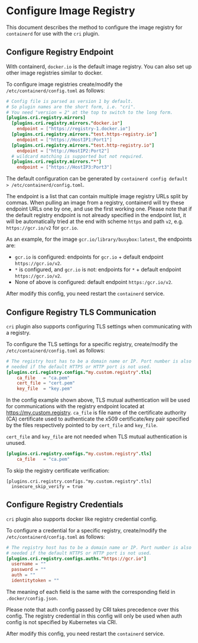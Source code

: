 # Configure Image Registry
This document describes the method to configure the image registry for `containerd` for use with the `cri` plugin.

## Configure Registry Endpoint
With containerd, `docker.io` is the default image registry. You can also set up other image registries similar to docker.

To configure image registries create/modify the `/etc/containerd/config.toml` as follows:
```toml
# Config file is parsed as version 1 by default.
# So plugin names are the short form, i.e. "cri".
# You need "version = 2" at the top to switch to the long form.
[plugins.cri.registry.mirrors]
  [plugins.cri.registry.mirrors."docker.io"]
    endpoint = ["https://registry-1.docker.io"]
  [plugins.cri.registry.mirrors."test.https-registry.io"]
    endpoint = ["https://HostIP1:Port1"]
  [plugins.cri.registry.mirrors."test.http-registry.io"]
    endpoint = ["http://HostIP2:Port2"]
  # wildcard matching is supported but not required.
  [plugins.cri.registry.mirrors."*"]
    endpoint = ["https://HostIP3:Port3"]
```

The default configuration can be generated by `containerd config default > /etc/containerd/config.toml`.

The endpoint is a list that can contain multiple image registry URLs split by commas. When pulling an image
from a registry, containerd will try these endpoint URLs one by one, and use the first working one. Please note
that if the default registry endpoint is not already specified in the endpoint list, it will be automatically
tried at the end with scheme `https` and path `v2`, e.g. `https://gcr.io/v2` for `gcr.io`.

As an example, for the image `gcr.io/library/busybox:latest`, the endpoints are:
* `gcr.io` is configured: endpoints for `gcr.io` + default endpoint `https://gcr.io/v2`.
* `*` is configured, and `gcr.io` is not: endpoints for `*` + default
  endpoint `https://gcr.io/v2`.
* None of above is configured: default endpoint `https:/gcr.io/v2`.

After modify this config, you need restart the `containerd` service.

## Configure Registry TLS Communication
`cri` plugin also supports configuring TLS settings when communicating with a registry.

To configure the TLS settings for a specific registry, create/modify the `/etc/containerd/config.toml` as follows:
```toml
# The registry host has to be a domain name or IP. Port number is also
# needed if the default HTTPS or HTTP port is not used.
[plugins.cri.registry.configs."my.custom.registry".tls]
    ca_file   = "ca.pem"
    cert_file = "cert.pem"
    key_file  = "key.pem"
```

In the config example shown above, TLS mutual authentication will be used for communications with the registry endpoint located at https://my.custom.registry.
`ca_file` is file name of the certificate authority (CA) certificate used to authenticate the x509 certificate/key pair specified by the files respectively pointed to by `cert_file` and `key_file`.

`cert_file` and `key_file` are not needed when TLS mutual authentication is unused.

```toml
[plugins.cri.registry.configs."my.custom.registry".tls]
    ca_file   = "ca.pem"
```

To skip the registry certificate verification:
```
[plugins.cri.registry.configs."my.custom.registry".tls]
  insecure_skip_verify = true
```

## Configure Registry Credentials

`cri` plugin also supports docker like registry credential config.

To configure a credential for a specific registry, create/modify the
`/etc/containerd/config.toml` as follows:
```toml
# The registry host has to be a domain name or IP. Port number is also
# needed if the default HTTPS or HTTP port is not used.
[plugins.cri.registry.configs.auths."https://gcr.io"]
  username = ""
  password = ""
  auth = ""
  identitytoken = ""
```
The meaning of each field is the same with the corresponding field in `.docker/config.json`.

Please note that auth config passed by CRI takes precedence over this config.
The registry credential in this config will only be used when auth config is
not specified by Kubernetes via CRI.

After modify this config, you need restart the `containerd` service.
